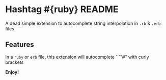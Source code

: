 # Hashtag #{ruby} README

A dead simple extension to autocomplete string interpolation in ```.rb``` & ```.erb``` files

## Features

In a ```ruby``` or ```erb``` file, this extension will autocomplete ```"#" with curly brackets

**Enjoy!**
